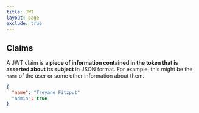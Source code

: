 ```yaml
---
title: JWT
layout: page
exclude: true
---
```


## Claims

A JWT claim is **a piece of information contained in the token that is asserted about its subject** in JSON format. For example, this might be the `name` of the user or some other information about them.
```json
{
  "name": "Treyane Fitzput"
  "admin": true
}
```


<!--stackedit_data:
eyJoaXN0b3J5IjpbLTUyNDI0NTgyNl19
-->